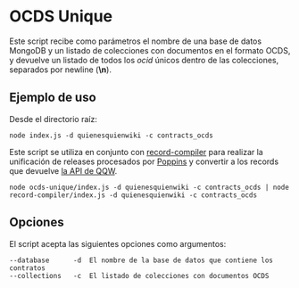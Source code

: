 # OCDS Unique

Este script recibe como parámetros el nombre de una base de datos MongoDB y un listado de colecciones con documentos en el formato OCDS, y devuelve un listado de todos los *ocid* únicos dentro de las colecciones, separados por newline (**\n**).

## Ejemplo de uso

Desde el directorio raíz:

    node index.js -d quienesquienwiki -c contracts_ocds

Este script se utiliza en conjunto con [record-compiler](http://gitlab.rindecuentas.org/equipo-qqw/record-compiler) para realizar la unificación de releases procesados por [Poppins](http://gitlab.rindecuentas.org/equipo-qqw/poppins) y convertir a los records que devuelve [la API de QQW](http://gitlab.rindecuentas.org/equipo-qqw/QuienEsQuienApi).

    node ocds-unique/index.js -d quienesquienwiki -c contracts_ocds | node record-compiler/index.js -d quienesquienwiki -c contracts_ocds

## Opciones

El script acepta las siguientes opciones como argumentos:

    --database      -d  El nombre de la base de datos que contiene los contratos
    --collections   -c  El listado de colecciones con documentos OCDS
